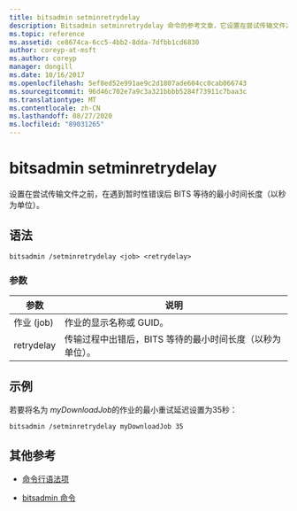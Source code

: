 ```yaml
---
title: bitsadmin setminretrydelay
description: Bitsadmin setminretrydelay 命令的参考文章，它设置在尝试传输文件之前，在遇到暂时性错误后 BITS 等待的最短时间长度（以秒为单位）。
ms.topic: reference
ms.assetid: ce8674ca-6cc5-4bb2-8dda-7dfbb1cd6830
author: coreyp-at-msft
ms.author: coreyp
manager: dongill
ms.date: 10/16/2017
ms.openlocfilehash: 5ef8ed52e991ae9c2d1807ade604cc0cab066743
ms.sourcegitcommit: 96d46c702e7a9c3a321bbbb5284f73911c7baa3c
ms.translationtype: MT
ms.contentlocale: zh-CN
ms.lasthandoff: 08/27/2020
ms.locfileid: "89031265"
---
```

# <a name="bitsadmin-setminretrydelay"></a>bitsadmin setminretrydelay

设置在尝试传输文件之前，在遇到暂时性错误后 BITS 等待的最小时间长度（以秒为单位）。

## <a name="syntax"></a>语法

```
bitsadmin /setminretrydelay <job> <retrydelay>
```

### <a name="parameters"></a>参数

| 参数 | 说明 |
| --------- | ----------- |
| 作业 (job) | 作业的显示名称或 GUID。 |
| retrydelay | 传输过程中出错后，BITS 等待的最小时间长度（以秒为单位）。 |

## <a name="examples"></a>示例

若要将名为 *myDownloadJob*的作业的最小重试延迟设置为35秒：

```
bitsadmin /setminretrydelay myDownloadJob 35
```

## <a name="additional-references"></a>其他参考

- [命令行语法项](command-line-syntax-key.md)

- [bitsadmin 命令](bitsadmin.md)
